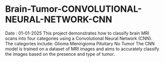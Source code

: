 # Brain-Tumor-CONVOLUTIONAL-NEURAL-NETWORK-CNN
Date : 01-01-2025
This project demonstrates how to classify brain MRI scans into four categories using a Convolutional Neural Network (CNN). The categories include:  Glioma Meningioma Pituitary No Tumor The CNN model is trained on a dataset of MRI images and aims to accurately classify the images based on the presence and type of tumor.
